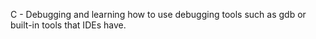 C - Debugging and learning how to use debugging tools such as gdb or built-in tools that IDEs have.
